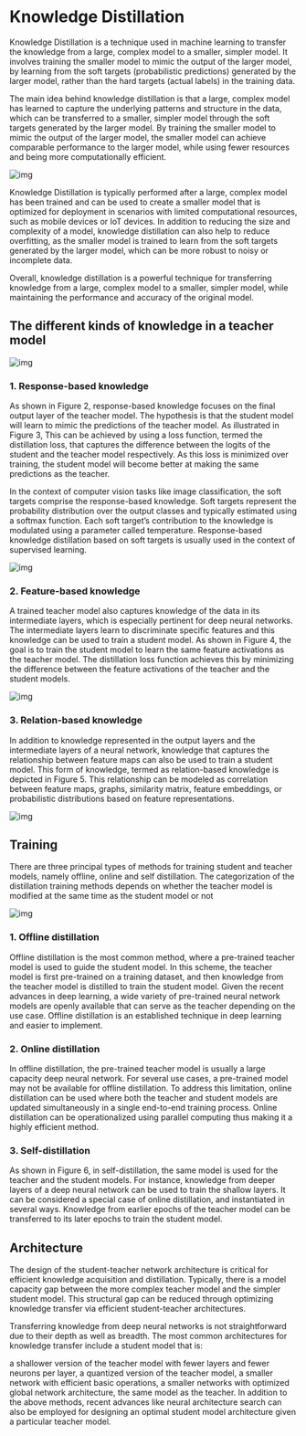 # Knowledge Distillation

Knowledge Distillation is a technique used in machine learning to transfer the knowledge from a large, complex model to a smaller, simpler model. It involves training the smaller model to mimic the output of the larger model, by learning from the soft targets (probabilistic predictions) generated by the larger model, rather than the hard targets (actual labels) in the training data.

The main idea behind knowledge distillation is that a large, complex model has learned to capture the underlying patterns and structure in the data, which can be transferred to a smaller, simpler model through the soft targets generated by the larger model. By training the smaller model to mimic the output of the larger model, the smaller model can achieve comparable performance to the larger model, while using fewer resources and being more computationally efficient.

![img](images/Knowledgedistillation1.jpg)

Knowledge Distillation is typically performed after a large, complex model has been trained and can be used to create a smaller model that is optimized for deployment in scenarios with limited computational resources, such as mobile devices or IoT devices. In addition to reducing the size and complexity of a model, knowledge distillation can also help to reduce overfitting, as the smaller model is trained to learn from the soft targets generated by the larger model, which can be more robust to noisy or incomplete data.

Overall, knowledge distillation is a powerful technique for transferring knowledge from a large, complex model to a smaller, simpler model, while maintaining the performance and accuracy of the original model.

## The different kinds of knowledge in a teacher model

![img](images/Knowledge-Distillation_2.jpg)

### 1. Response-based knowledge

As shown in Figure 2, response-based knowledge focuses on the final output layer of the teacher model. The hypothesis is that the student model will learn to mimic the predictions of the teacher model. As illustrated in Figure 3, This can be achieved by using a loss function, termed the distillation loss, that captures the difference between the logits of the student and the teacher model respectively. As this loss is minimized over training, the student model will become better at making the same predictions as the teacher.

In the context of computer vision tasks like image classification, the soft targets comprise the response-based knowledge. Soft targets represent the probability distribution over the output classes and typically estimated using a softmax function. Each soft target’s contribution to the knowledge is modulated using a parameter called temperature. Response-based knowledge distillation based on soft targets is usually used in the context of supervised learning.

![img](images/Knowledge-Distillation_3.jpg)

### 2. Feature-based knowledge

A trained teacher model also captures knowledge of the data in its intermediate layers, which is especially pertinent for deep neural networks. The intermediate layers learn to discriminate specific features and this knowledge can be used to train a student model. As shown in Figure 4, the goal is to train the student model to learn the same feature activations as the teacher model. The distillation loss function achieves this by minimizing the difference between the feature activations of the teacher and the student models.

![img](images/Knowledge-Distillation_4.jpg)

### 3. Relation-based knowledge

In addition to knowledge represented in the output layers and the intermediate layers of a neural network, knowledge that captures the relationship between feature maps can also be used to train a student model. This form of knowledge, termed as relation-based knowledge is depicted in Figure 5. This relationship can be modeled as correlation between feature maps, graphs, similarity matrix, feature embeddings, or probabilistic distributions based on feature representations.

![img](images/Knowledge-Distillation_5.jpg)

## Training

There are three principal types of methods for training student and teacher models, namely offline, online and self distillation. The categorization of the distillation training methods depends on whether the teacher model is modified at the same time as the student model or not

![img](images/Knowledge-Distillation_6.jpg)

### 1. Offline distillation

Offline distillation is the most common method, where a pre-trained teacher model is used to guide the student model. In this scheme, the teacher model is first pre-trained on a training dataset, and then knowledge from the teacher model is distilled to train the student model. Given the recent advances in deep learning, a wide variety of pre-trained neural network models are openly available that can serve as the teacher depending on the use case. Offline distillation is an established technique in deep learning and easier to implement.

### 2. Online distillation

In offline distillation, the pre-trained teacher model is usually a large capacity deep neural network. For several use cases, a pre-trained model may not be available for offline distillation. To address this limitation, online distillation can be used where both the teacher and student models are updated simultaneously in a single end-to-end training process. Online distillation can be operationalized using parallel computing thus making it a highly efficient method.

### 3. Self-distillation

As shown in Figure 6, in self-distillation, the same model is used for the teacher and the student models. For instance, knowledge from deeper layers of a deep neural network can be used to train the shallow layers. It can be considered a special case of online distillation, and instantiated in several ways. Knowledge from earlier epochs of the teacher model can be transferred to its later epochs to train the student model.

## Architecture

The design of the student-teacher network architecture is critical for efficient knowledge acquisition and distillation. Typically, there is a model capacity gap between the more complex teacher model and the simpler student model. This structural gap can be reduced through optimizing knowledge transfer via efficient student-teacher architectures.

Transferring knowledge from deep neural networks is not straightforward due to their depth as well as breadth. The most common architectures for knowledge transfer include a student model that is:

a shallower version of the teacher model with fewer layers and fewer neurons per layer,
a quantized version of the teacher model,
a smaller network with efficient basic operations,
a smaller networks with optimized global network architecture,
the same model as the teacher.
In addition to the above methods, recent advances like neural architecture search can also be employed for designing an optimal student model architecture given a particular teacher model.
